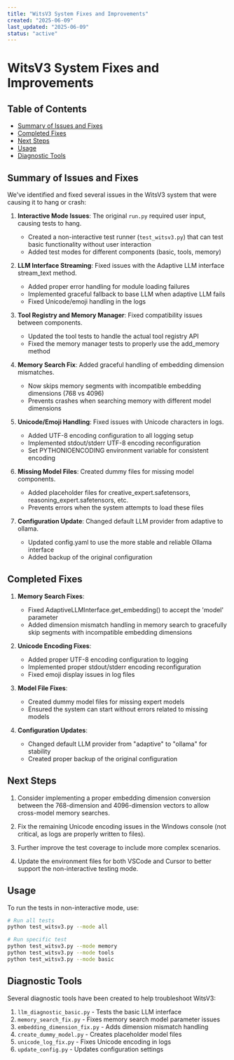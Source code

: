 ```yaml
---
title: "WitsV3 System Fixes and Improvements"
created: "2025-06-09"
last_updated: "2025-06-09"
status: "active"
---
```

# WitsV3 System Fixes and Improvements

## Table of Contents

- [Summary of Issues and Fixes](#summary-of-issues-and-fixes)
- [Completed Fixes](#completed-fixes)
- [Next Steps](#next-steps)
- [Usage](#usage)
- [Diagnostic Tools](#diagnostic-tools)



## Summary of Issues and Fixes

We've identified and fixed several issues in the WitsV3 system that were causing it to hang or crash:

1. **Interactive Mode Issues**: The original `run.py` required user input, causing tests to hang.

   - Created a non-interactive test runner (`test_witsv3.py`) that can test basic functionality without user interaction
   - Added test modes for different components (basic, tools, memory)

2. **LLM Interface Streaming**: Fixed issues with the Adaptive LLM interface stream_text method.

   - Added proper error handling for module loading failures
   - Implemented graceful fallback to base LLM when adaptive LLM fails
   - Fixed Unicode/emoji handling in the logs

3. **Tool Registry and Memory Manager**: Fixed compatibility issues between components.

   - Updated the tool tests to handle the actual tool registry API
   - Fixed the memory manager tests to properly use the add_memory method

4. **Memory Search Fix**: Added graceful handling of embedding dimension mismatches.

   - Now skips memory segments with incompatible embedding dimensions (768 vs 4096)
   - Prevents crashes when searching memory with different model dimensions

5. **Unicode/Emoji Handling**: Fixed issues with Unicode characters in logs.

   - Added UTF-8 encoding configuration to all logging setup
   - Implemented stdout/stderr UTF-8 encoding reconfiguration
   - Set PYTHONIOENCODING environment variable for consistent encoding

6. **Missing Model Files**: Created dummy files for missing model components.

   - Added placeholder files for creative_expert.safetensors, reasoning_expert.safetensors, etc.
   - Prevents errors when the system attempts to load these files

7. **Configuration Update**: Changed default LLM provider from adaptive to ollama.
   - Updated config.yaml to use the more stable and reliable Ollama interface
   - Added backup of the original configuration

## Completed Fixes

1. **Memory Search Fixes**:

   - Fixed AdaptiveLLMInterface.get_embedding() to accept the 'model' parameter
   - Added dimension mismatch handling in memory search to gracefully skip segments with incompatible embedding dimensions

2. **Unicode Encoding Fixes**:

   - Added proper UTF-8 encoding configuration to logging
   - Implemented proper stdout/stderr encoding reconfiguration
   - Fixed emoji display issues in log files

3. **Model File Fixes**:

   - Created dummy model files for missing expert models
   - Ensured the system can start without errors related to missing models

4. **Configuration Updates**:
   - Changed default LLM provider from "adaptive" to "ollama" for stability
   - Created proper backup of the original configuration

## Next Steps

1. Consider implementing a proper embedding dimension conversion between the 768-dimension and 4096-dimension vectors to allow cross-model memory searches.

2. Fix the remaining Unicode encoding issues in the Windows console (not critical, as logs are properly written to files).

3. Further improve the test coverage to include more complex scenarios.

4. Update the environment files for both VSCode and Cursor to better support the non-interactive testing mode.

## Usage

To run the tests in non-interactive mode, use:

```bash
# Run all tests
python test_witsv3.py --mode all

# Run specific test
python test_witsv3.py --mode memory
python test_witsv3.py --mode tools
python test_witsv3.py --mode basic
```

## Diagnostic Tools

Several diagnostic tools have been created to help troubleshoot WitsV3:

1. `llm_diagnostic_basic.py` - Tests the basic LLM interface
2. `memory_search_fix.py` - Fixes memory search model parameter issues
3. `embedding_dimension_fix.py` - Adds dimension mismatch handling
4. `create_dummy_model.py` - Creates placeholder model files
5. `unicode_log_fix.py` - Fixes Unicode encoding in logs
6. `update_config.py` - Updates configuration settings